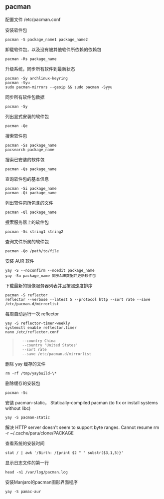 ## pacman

配置文件 /etc/pacman.conf

安装软件包

```
pacman -S package_name1 package_name2
```

卸载软件包，以及没有被其他软件所依赖的依赖包

```
pacman -Rs package_name
```

升级系统，同步所有软件到最新状态

```
pacman -Sy archlinux-keyring
pacman -Syu
sudo pacman-mirrors --geoip && sudo pacman -Syyu
```

同步所有软件包数据

```
pacman -Sy
```

列出显式安装的软件包

```
pacman -Qe
```

搜索软件包

```
pacman -Ss package_name
pacsearch package_name
```

搜索已安装的软件包

```
pacman -Qs package_name
```

查询软件包的基本信息

```
pacman -Si package_name
pacman -Qi package_name
```

列出软件包所包含的文件

```
pacman -Ql package_name
```

搜索服务器上的软件包

```
pacman -Ss string1 string2
```

查询文件所属的软件包

```
pacman -Qo /path/to/file
```

安装 AUR 软件

```
yay -S --noconfirm --noedit package_name
yay -Su package_name 同步AUR数据并更新软件包
```

下载最新的镜像服务器列表并且按照速度排序

```
pacman -S reflector
reflector --verbose --latest 5 --protocol http --sort rate --save /etc/pacman.d/mirrorlist
```

每周自动运行一次 reflector

```
yay -S reflector-timer-weekly
systemctl enable reflector.timer
nano /etc/reflector.conf
```

> ```
>   --country China
>   --country 'United States'
>   --sort rate
>   --save /etc/pacman.d/mirrorlist
> ```

删除 yay 缓存的文件

```
rm -rf /tmp/yaybuild-\*
```

删除缓存的安装包

```
pacman -Sc
```

安装 pacman-static， Statically-compiled pacman (to fix or install systems without libc)

```
yay -S pacman-static
```

解决 HTTP server doesn't seem to support byte ranges. Cannot resume
rm -r ~/.cache/paru/clone/PACKAGE

查看系统的安装时间

```
stat / | awk '/Birth: /{print $2 " " substr($3,1,5)}'
```

显示日志文件的第一行

```
head -n1 /var/log/pacman.log
```

安装Manjaro的pacman图形界面程序
```
yay -S pamac-aur
```